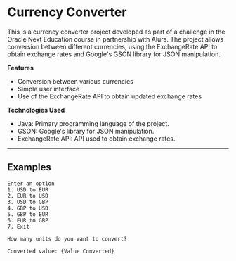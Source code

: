 # Currency Converter
This is a currency converter project developed as part of a challenge in the Oracle Next Education course in partnership with Alura. The project allows conversion between different currencies, using the ExchangeRate API to obtain exchange rates and Google's GSON library for JSON manipulation.

**Features**
- Conversion between various currencies
- Simple user interface
- Use of the ExchangeRate API to obtain updated exchange rates

**Technologies Used**
- Java: Primary programming language of the project.
- GSON: Google's library for JSON manipulation.
- ExchangeRate API: API used to obtain exchange rates.

---

## Examples

```plaintext
Enter an option
1. USD to EUR
2. EUR to USD
3. USD to GBP
4. GBP to USD
5. GBP to EUR
6. EUR to GBP
7. Exit

How many units do you want to convert?

Converted value: {Value Converted}
```
